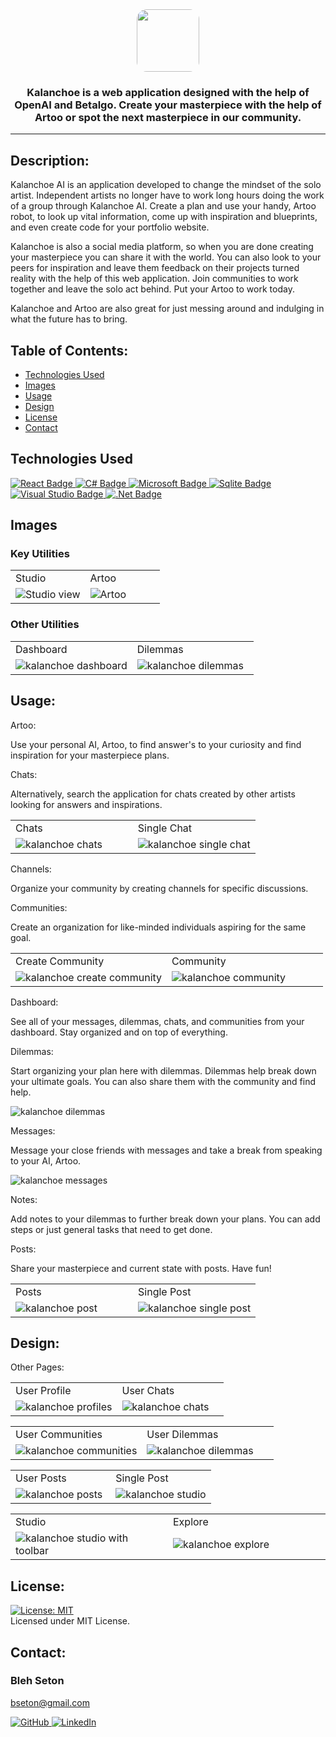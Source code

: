 ﻿<div id="header" align="center">
  <a target="_blank" rel="noopener noreferrer" href="https://"><img style="object-fit: cover; width: 100px; height: 100px; border-radius: 1rem;" src="./items/logo.ico"/></a>
  <h3>Kalanchoe is a web application designed with the help of OpenAI and Betalgo. Create your masterpiece with the help of Artoo or spot the next masterpiece in our community.</h3>

  ---
</div>

  ## Description:

  Kalanchoe AI is an application developed to change the mindset of the solo artist. Independent artists no longer have to work long hours doing the work of a group through Kalanchoe AI. Create a plan and use your handy, Artoo robot, to look up vital information, come up with inspiration and blueprints, and even create code for your portfolio website.

  Kalanchoe is also a social media platform, so when you are done creating your masterpiece you can share it with the world. You can also look to your peers for inspiration and leave them feedback on their projects turned reality with the help of this web application.  Join communities to work together and leave the solo act behind. Put your Artoo to work today.

  Kalanchoe and Artoo are also great for just messing around and indulging in what the future has to bring.

## Table of Contents:

  * [Technologies Used](#technologies-used)
  * [Images](#images)
  * [Usage](#usage)
  * [Design](#design)
  * [License](#license)
  * [Contact](#contact)

## Technologies Used

 <a target="_blank" rel="noopener noreferrer" href="https://react.dev/">
    <img src="https://img.shields.io/badge/react-%2320232a.svg?style=for-the-badge&logo=react&logoColor=%2361DAFB" alt="React Badge" style="max-width: 100%;">
 </a>
 <a target="_blank" rel="noopener noreferrer" href="https://learn.microsoft.com/en-us/dotnet/csharp/">
    <img src="https://img.shields.io/badge/c%23-%23239120.svg?style=for-the-badge&logo=c-sharp&logoColor=white" alt="C# Badge" style="max-width: 100%;">
 </a>
 <a target="_blank" rel="noopener noreferrer" href="https://learn.microsoft.com/">
    <img src="https://img.shields.io/badge/Microsoft-0078D4?style=for-the-badge&logo=microsoft&logoColor=white" alt="Microsoft Badge" style="max-width: 100%;">
 </a>
 <a target="_blank" rel="noopener noreferrer" href="https://www.sqlite.com/">
    <img src="https://img.shields.io/badge/sqlite-%2307405e.svg?style=for-the-badge&logo=sqlite&logoColor=white" alt="Sqlite Badge" style="max-width: 100%;">
 </a>
 <a target="_blank" rel="noopener noreferrer" href="https://www.visualstudio.com/">
    <img src="https://img.shields.io/badge/Visual%20Studio-5C2D91.svg?style=for-the-badge&logo=visual-studio&logoColor=white" alt="Visual Studio Badge" style="max-width: 100%;">
 </a>
 <a target="_blank" rel="noopener noreferrer" href="https://dotnet.microsoft.com/en-us//">
    <img src="https://img.shields.io/badge/.NET-5C2D91?style=for-the-badge&logo=.net&logoColor=white" alt=".Net Badge" style="max-width: 100%;">
 </a>

## Images

### Key Utilities

<div align="center">
   <table>
   <tr>
      <td>Studio</td>
      <td>Artoo</td>
   </tr>
   <tr>
      <td style="width: 50%;"><img src="./items/studiowtoolbar.png" alt="Studio view"></td>
      <td style="width: 50%;"><img src="./items/artoo.png" alt="Artoo"></td>
   </tr>
   </table>
</div>

### Other Utilities

<div align="center">
   <table>
   <tr>
      <td>Dashboard</td>
      <td>Dilemmas</td>
   </tr>
   <tr>
      <td style="width: 50%;"><img src="./items/dashboard.png"  alt="kalanchoe dashboard"></td>
      <td style="width: 50%;"><img src="./items/singledilemma.png" alt="kalanchoe dilemmas"></td>
   </tr>
   </table>
</div>

## Usage:

Artoo: 

Use your personal AI, Artoo, to find answer's to your curiosity and find inspiration for your masterpiece plans.

Chats:

Alternatively, search the application for chats created by other artists looking for answers and inspirations.

<div align="center">
   <table>
   <tr>
      <td>Chats</td>
      <td>Single Chat</td>
   </tr>
   <tr>
      <td style="width: 50%;"><img src="./items/chats.png" alt="kalanchoe chats"></td>
      <td style="width: 50%;"><img src="./items/singlechat.png"  alt="kalanchoe single chat"></td>
   </tr>
   </table>
</div>

Channels:

Organize your community by creating channels for specific discussions.

Communities: 

Create an organization for like-minded individuals aspiring for the same goal.

<div align="center">
   <table>
   <tr>
      <td>Create Community</td>
      <td>Community</td>
   </tr>
   <tr>
      <td style="width: 50%;"><img src="./items/createcommunity.png"  alt="kalanchoe create community"></td>
      <td style="width: 50%;"><img src="./items/community.png"  alt="kalanchoe community"></td>
   </tr>
   </table>
</div>

Dashboard:

See all of your messages, dilemmas, chats, and communities from your dashboard. Stay organized and on top of everything.

Dilemmas:

Start organizing your plan here with dilemmas. Dilemmas help break down your ultimate goals. You can also share them with the community and find help.

<img src="./items/dilemmas.png"  alt="kalanchoe dilemmas">

Messages: 

Message your close friends with messages and take a break from speaking to your AI, Artoo.

<img src="./items/messages.png"  alt="kalanchoe messages">

Notes: 

Add notes to your dilemmas to further break down your plans. You can add steps or just general tasks that need to get done.

Posts: 

Share your masterpiece and current state with posts. Have fun!

<div align="center">
   <table>
   <tr>
      <td>Posts</td>
      <td>Single Post</td>
   </tr>
   <tr>
      <td style="width: 50%;"><img src="./items/posts.png"  alt="kalanchoe post"></td>
      <td style="width: 50%;"><img src="./items/singlepost.png"  alt="kalanchoe single post"></td>
   </tr>
   </table>
</div>


## Design:

Other Pages: 

<div align="center">
   <table>
   <tr>
      <td>User Profile</td>
      <td>User Chats</td>
   </tr>
   <tr>
      <td style="width: 50%;"><img src="./items/profiles.png"  alt="kalanchoe profiles"></td>
      <td style="width: 50%;"><img src="./items/userprofilechats.png"  alt="kalanchoe chats"></td>
   </tr>
   </table>
</div>

<div align="center">
   <table>
   <tr>
      <td>User Communities</td>
      <td>User Dilemmas</td>
   </tr>
   <tr>
      <td style="width: 50%;"><img src="./items/userprofilecommunities.png"  alt="kalanchoe communities"></td>
      <td style="width: 50%;"><img src="./items/userprofiledilemmas.png"  alt="kalanchoe dilemmas"></td>
   </tr>
   </table>
</div>

<div align="center">
   <table>
   <tr>
      <td>User Posts</td>
      <td>Single Post</td>
   </tr>
   <tr>
      <td style="width: 50%;"><img src="./items/userprofileposts.png"  alt="kalanchoe posts"></td>
      <td style="width: 50%;"><img src="./items/studioblank.png"  alt="kalanchoe studio"></td>
   </tr>
   </table>
</div>

<div align="center">
   <table>
   <tr>
      <td>Studio</td>
      <td>Explore</td>
   </tr>
   <tr>
      <td style="width: 50%;"><img src="./items/studiowtoolbar.png"  alt="kalanchoe studio with toolbar"></td>
      <td style="width: 50%;"><img src="./items/explore.png"  alt="kalanchoe explore"></td>
   </tr>
   </table>
</div>

## License: 

  [![License: MIT](https://img.shields.io/badge/License-MIT-yellow.svg)](https://opensource.org/licenses/MIT)  
  Licensed under MIT License.

## Contact:

### Bleh Seton

bseton@gmail.com

<a target="_blank" rel="noopener noreferrer" href="https://github.com/blehjo">
    <img src="https://img.shields.io/badge/GitHub-100000?style=for-the-badge&logo=github&logoColor=white" alt="GitHub" style="max-width: 100%;">
</a>
<a target="_blank" rel="noopener noreferrer" href="https://www.linkedin.com/in/bleh-s/">
    <img src="https://img.shields.io/badge/LinkedIn-0077B5?style=for-the-badge&logo=linkedin&logoColor=white" alt="LinkedIn" style="max-width: 100%;">
</a>